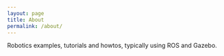 ```yaml
---
layout: page
title: About
permalink: /about/
---
```


Robotics examples, tutorials and howtos, typically using ROS and Gazebo.